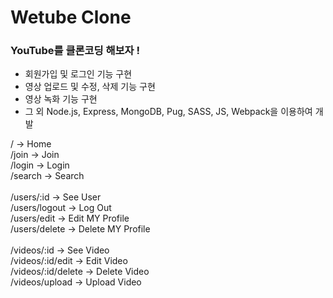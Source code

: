# Wetube Clone

### YouTube를 클론코딩 해보자 !

- 회원가입 및 로그인 기능 구현
- 영상 업로드 및 수정, 삭제 기능 구현
- 영상 녹화 기능 구현
- 그 외 Node.js, Express, MongoDB, Pug, SASS, JS, Webpack을 이용하여 개발

/ -> Home <br>
/join -> Join <br>
/login -> Login <br>
/search -> Search <br>
<br>
/users/:id -> See User <br>
/users/logout -> Log Out <br>
/users/edit -> Edit MY Profile <br>
/users/delete -> Delete MY Profile <br>
<br>
/videos/:id -> See Video <br>
/videos/:id/edit -> Edit Video <br>
/videos/:id/delete -> Delete Video <br>
/videos/upload -> Upload Video <br>
